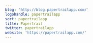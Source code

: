 ```yaml
---
blog: 'http://blog.papertrailapp.com/'
logohandle: papertrailapp
sort: papertrailapp
title: Papertrail
twitter: papertrailapp
website: 'https://papertrailapp.com/'
---
```

